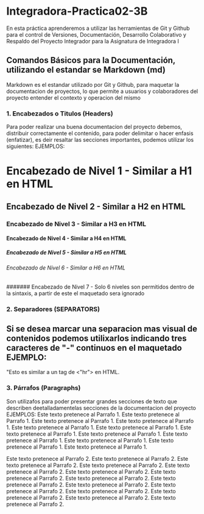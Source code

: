 # Integradora-Practica02-3B
En esta práctica aprenderemos a utilizar las herramientas de Git y Github para el control de Versiones, Documentación, Desarrollo Colaborativo y Respaldo del Proyecto Integrador para la Asignatura de Integradora I
## Comandos Básicos para la Documentación, utilizando el estandar se Markdown (md)
Markdown es el estandar utilizado por Git y Github, para maquetar la documentacion de proyectos, lo que permite a usuarios y colaboradores del proyecto entender el contexto y operacion del mismo
### 1. Encabezados o Titulos (Headers)
Para poder realizar una buena documentacion del proyecto debemos, distribuir correctamente el contenido, para poder delimitar o hacer enfasis (enfatizar), es deir resaltar las secciones importantes, podemos utilizar los siguientes:
EJEMPLOS:
# Encabezado de Nivel 1 - Similar a H1 en HTML
## Encabezado de Nivel 2 - Similar a H2 en HTML
### Encabezado de Nivel 3 - Similar a H3 en HTML
#### Encabezado de Nivel 4 - Similar a H4 en HTML
##### Encabezado de Nivel 5 - Similar a H5 en HTML
###### Encabezado de Nivel 6 - Similar a H6 en HTML
####### Encabezado de Nivel 7 - Solo 6 niveles son permitidos dentro de la sintaxis, a partir de este el maquetado sera ignorado
### 2. Separadores (SEPARATORS)
Si se desea marcar una separacion mas visual de contenidos podemos utilixarlos indicando tres caracteres de "-" continuos en el maquetado
EJEMPLO:
---
"Esto es similar a un tag de <"hr"> en HTML.
### 3. Párrafos (Paragraphs)
Son utilizafos para poder presentar grandes secciones de texto que describen deetalladamentelas secciones de la documentacion del proyecto
EJEMPLOS:
Este texto pretenece al Parrafo 1. Este texto pretenece al Parrafo 1. Este texto pretenece al Parrafo 1. Este texto pretenece al Parrafo 1. Este texto pretenece al Parrafo 1. Este texto pretenece al Parrafo 1. Este texto pretenece al Parrafo 1. Este texto pretenece al Parrafo 1. Este texto pretenece al Parrafo 1. Este texto pretenece al Parrafo 1. Este texto pretenece al Parrafo 1. Este texto pretenece al Parrafo 1.
<p>
Este texto pretenece al Parrafo 2. Este texto pretenece al Parrafo 2. Este texto pretenece al Parrafo 2. Este texto pretenece al Parrafo 2. Este texto pretenece al Parrafo 2. Este texto pretenece al Parrafo 2. Este texto pretenece al Parrafo 2. Este texto pretenece al Parrafo 2. Este texto pretenece al Parrafo 2. Este texto pretenece al Parrafo 2. Este texto pretenece al Parrafo 2. Este texto pretenece al Parrafo 2. Este texto pretenece al Parrafo 2. Este texto pretenece al Parrafo 2. Este texto pretenece al Parrafo 2.  </p>




